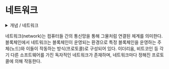 # 네트워크

<details>

<summary>개념 / 네트워크</summary>



</details>

네트워크(network)는 컴퓨터들 간의 통신망을 통해 그물처럼 연결된 체계를 의미한다. 블록체인에서 네트워크는 블록체인이 운영되는 환경으로 특정 블록체인을 운영하는 주체(노드)와 이들이 작동하는 방식(프로토콜)로 구성되어 있다. 이더리움, 비트코인 등 각기 다른 소프트웨어를 가진 독자적인 네트워크가 존재하며, 네트워크마다 정해진 프로토콜에 의해 작동한다.
